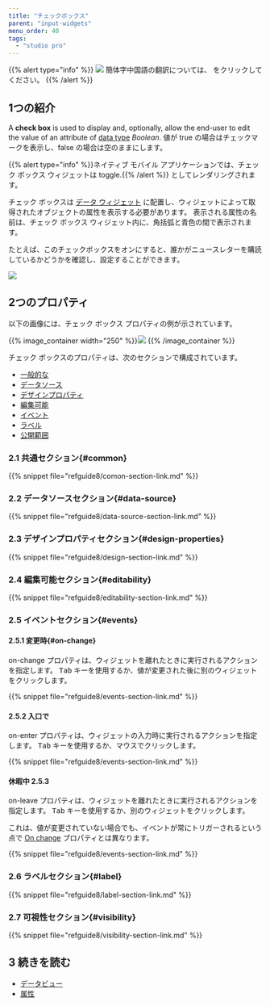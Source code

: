 ```yaml
---
title: "チェックボックス"
parent: "input-widgets"
menu_order: 40
tags:
  - "studio pro"
---
```


{{% alert type="info" %}}
<img src="attachments/chinese-translation/china.png" style="display: inline-block; margin: 0" /> 簡体字中国語の翻訳については、 [<unk> <unk> <unk>](https://cdn.mendix.tencent-cloud.com/documentation/refguide8/check-box.pdf) をクリックしてください。
{{% /alert %}}

## 1つの紹介

A **check box** is used to display and, optionally, allow the end-user to edit the value of an attribute of [data type](data-types) *Boolean*. 値が true の場合はチェックマークを表示し、false の場合は空のままにします。

{{% alert type="info" %}}ネイティブ モバイル アプリケーションでは、チェック ボックス ウィジェットは toggle.{{% /alert %}} としてレンダリングされます。

チェック ボックスは [データ ウィジェット](data-widgets) に配置し、ウィジェットによって取得されたオブジェクトの属性を表示する必要があります。 表示される属性の名前は、チェック ボックス ウィジェット内に、角括弧と青色の間で表示されます。

たとえば、このチェックボックスをオンにすると、誰かがニュースレターを購読しているかどうかを確認し、設定することができます。

![](attachments/check-box/check-box.png)

## 2つのプロパティ

以下の画像には、チェック ボックス プロパティの例が示されています。

{{% image_container width="250" %}}![](attachments/check-box/check-box-properties.png)
{{% /image_container %}}

チェック ボックスのプロパティは、次のセクションで構成されています。

* [一般的な](#common)
* [データソース](#data-source)
* [デザインプロパティ](#design-properties)
* [編集可能](#editability)
* [イベント](#events)
* [ラベル](#label)
* [公開範囲](#visibility)

### 2.1 共通セクション{#common}

{{% snippet file="refguide8/comon-section-link.md" %}}

### 2.2 データソースセクション{#data-source}

{{% snippet file="refguide8/data-source-section-link.md" %}}

### 2.3 デザインプロパティセクション{#design-properties}

{{% snippet file="refguide8/design-section-link.md" %}}

### 2.4 編集可能セクション{#editability}

{{% snippet file="refguide8/editability-section-link.md" %}}

### 2.5 イベントセクション{#events}

#### 2.5.1 変更時{#on-change}

on-change プロパティは、ウィジェットを離れたときに実行されるアクションを指定します。 <kbd>Tab</kbd> キーを使用するか、値が変更された後に別のウィジェットをクリックします。

{{% snippet file="refguide8/events-section-link.md" %}}

#### 2.5.2 入口で

on-enter プロパティは、ウィジェットの入力時に実行されるアクションを指定します。 <kbd>Tab</kbd> キーを使用するか、マウスでクリックします。

{{% snippet file="refguide8/events-section-link.md" %}}

#### 休暇中 2.5.3

on-leave プロパティは、ウィジェットを離れたときに実行されるアクションを指定します。 <kbd>Tab</kbd> キーを使用するか、別のウィジェットをクリックします。

これは、値が変更されていない場合でも、イベントが常にトリガーされるという点で [On change](#on-change) プロパティとは異なります。

{{% snippet file="refguide8/events-section-link.md" %}}

### 2.6 ラベルセクション{#label}

{{% snippet file="refguide8/label-section-link.md" %}}

### 2.7 可視性セクション{#visibility}

{{% snippet file="refguide8/visibility-section-link.md" %}}

## 3 続きを読む

*   [データビュー](data-view)
*   [属性](attributes)
